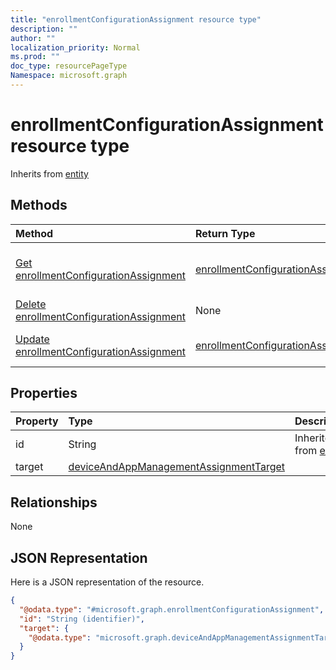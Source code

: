 ```yaml
---
title: "enrollmentConfigurationAssignment resource type"
description: ""
author: ""
localization_priority: Normal
ms.prod: ""
doc_type: resourcePageType
Namespace: microsoft.graph
---
```



# enrollmentConfigurationAssignment resource type




Inherits from [entity](../resources/entity.md)

## Methods
|Method|Return Type|Description|
|:---|:---|:---|
|[Get enrollmentConfigurationAssignment](../api/enrollmentconfigurationassignment-get.md)|[enrollmentConfigurationAssignment](../resources/enrollmentConfigurationAssignment.md)|Read properties and relationships of the [enrollmentConfigurationAssignment](../resources/enrollmentconfigurationassignment.md) object.|
|[Delete enrollmentConfigurationAssignment](../api/enrollmentconfigurationassignment-delete.md)|None|Deletes a [enrollmentConfigurationAssignment](../resources/enrollmentconfigurationassignment.md).|
|[Update enrollmentConfigurationAssignment](../api/enrollmentconfigurationassignment-update.md)|[enrollmentConfigurationAssignment](../resources/enrollmentConfigurationAssignment.md)|Update the properties of a [enrollmentConfigurationAssignment](../resources/enrollmentconfigurationassignment.md) object.|

## Properties
|Property|Type|Description|
|:---|:---|:---|
|id|String| Inherited from [entity](../resources/entity.md)|
|target|[deviceAndAppManagementAssignmentTarget](../resources/deviceAndAppManagementAssignmentTarget.md)||

## Relationships
None

## JSON Representation
Here is a JSON representation of the resource.
<!-- {
  "blockType": "resource",
  "keyProperty": "id",
  "@odata.type": "microsoft.graph.enrollmentConfigurationAssignment",
  "baseType": "microsoft.graph.entity",
  "openType": false
}
-->
``` json
{
  "@odata.type": "#microsoft.graph.enrollmentConfigurationAssignment",
  "id": "String (identifier)",
  "target": {
    "@odata.type": "microsoft.graph.deviceAndAppManagementAssignmentTarget"
  }
}
```

